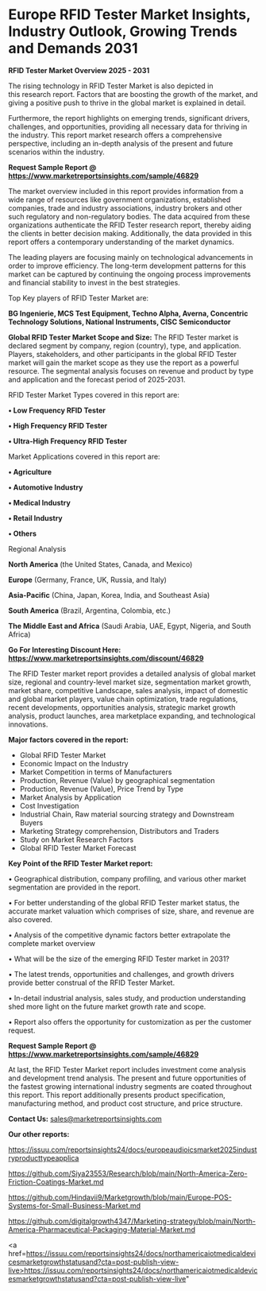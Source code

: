 # Europe RFID Tester Market Insights, Industry Outlook, Growing Trends and Demands 2031

<Strong> RFID Tester Market Overview 2025 - 2031</strong>

The rising technology in RFID Tester Market is also depicted in this research report. Factors that are boosting the growth of the market, and giving a positive push to thrive in the global market is explained in detail.

Furthermore, the report highlights on emerging trends, significant drivers, challenges, and opportunities, providing all necessary data for thriving in the industry. This report market research offers a comprehensive perspective, including an in-depth analysis of the present and future scenarios within the industry.

<strong>Request Sample Report @ <a href=https://www.marketreportsinsights.com/sample/46829>https://www.marketreportsinsights.com/sample/46829</a></strong>

The market overview included in this report provides information from a wide range of resources like government organizations, established companies, trade and industry associations, industry brokers and other such regulatory and non-regulatory bodies. The data acquired from these organizations authenticate the RFID Tester research report, thereby aiding the clients in better decision making. Additionally, the data provided in this report offers a contemporary understanding of the market dynamics.

The leading players are focusing mainly on technological advancements in order to improve efficiency. The long-term development patterns for this market can be captured by continuing the ongoing process improvements and financial stability to invest in the best strategies.

Top Key players of RFID Tester Market are:

<strong>BG Ingenierie, MCS Test Equipment, Techno Alpha, Averna, Concentric Technology Solutions, National Instruments, CISC Semiconductor</strong>

<strong><b>Global RFID Tester Market Scope and Size:</b></strong>
The RFID Tester market is declared segment by company, region (country), type, and application. Players, stakeholders, and other participants in the global RFID Tester market will gain the market scope as they use the report as a powerful resource. The segmental analysis focuses on revenue and product by type and application and the forecast period of 2025-2031.

RFID Tester Market Types covered in this report are:

<strong>•  Low Frequency RFID Tester

•  High Frequency RFID Tester

•  Ultra-High Frequency RFID Tester</strong>

Market Applications covered in this report are:

<strong>•  Agriculture

•  Automotive Industry

•  Medical Industry

•  Retail Industry

•  Others</strong> 

Regional Analysis

<strong>North America</strong> (the United States, Canada, and Mexico)

<strong>Europe</strong> (Germany, France, UK, Russia, and Italy)

<strong>Asia-Pacific</strong> (China, Japan, Korea, India, and Southeast Asia)

<strong>South America</strong> (Brazil, Argentina, Colombia, etc.)

<strong>The Middle East and Africa</strong> (Saudi Arabia, UAE, Egypt, Nigeria, and South Africa)

<strong>Go For Interesting Discount Here: <a href=https://www.marketreportsinsights.com/discount/46829>https://www.marketreportsinsights.com/discount/46829</a></strong>

The RFID Tester market report provides a detailed analysis of global market size, regional and country-level market size, segmentation market growth, market share, competitive Landscape, sales analysis, impact of domestic and global market players, value chain optimization, trade regulations, recent developments, opportunities analysis, strategic market growth analysis, product launches, area marketplace expanding, and technological innovations.

<strong><b>Major factors covered in the report:</b></strong>
<ul>
  <li>Global RFID Tester Market </li>
  <li>Economic Impact on the Industry</li>
  <li>Market Competition in terms of Manufacturers</li>
  <li>Production, Revenue (Value) by geographical segmentation</li>
  <li>Production, Revenue (Value), Price Trend by Type</li>
  <li>Market Analysis by Application</li>
  <li>Cost Investigation</li>
  <li>Industrial Chain, Raw material sourcing strategy and Downstream Buyers</li>
  <li>Marketing Strategy comprehension, Distributors and Traders</li>
  <li>Study on Market Research Factors</li>
  <li>Global RFID Tester Market Forecast</li>
</ul>

<strong><b>Key Point of the RFID Tester Market report:</b></strong>

• Geographical distribution, company profiling, and various other market segmentation are provided in the report.

• For better understanding of the global RFID Tester market status, the accurate market valuation which comprises of size, share, and revenue are also covered.

• Analysis of the competitive dynamic factors better extrapolate the complete market overview

• What will be the size of the emerging RFID Tester market in 2031?

• The latest trends, opportunities and challenges, and growth drivers provide better construal of the RFID Tester Market.

• In-detail industrial analysis, sales study, and production understanding shed more light on the future market growth rate and scope.

• Report also offers the opportunity for customization as per the customer request.

<strong>Request Sample Report @ <a href=https://www.marketreportsinsights.com/sample/46829>https://www.marketreportsinsights.com/sample/46829</a></strong>

At last, the RFID Tester Market report includes investment come analysis and development trend analysis. The present and future opportunities of the fastest growing international industry segments are coated throughout this report. This report additionally presents product specification, manufacturing method, and product cost structure, and price structure.

<strong>Contact Us:</strong>
sales@marketreportsinsights.com

<strong>Our other reports:</strong>

<a href=https://issuu.com/reportsinsights24/docs/europeaudioicsmarket2025industryproducttypeapplica>https://issuu.com/reportsinsights24/docs/europeaudioicsmarket2025industryproducttypeapplica</a>

<a href=https://github.com/Siya23553/Research/blob/main/North-America-Zero-Friction-Coatings-Market.md>https://github.com/Siya23553/Research/blob/main/North-America-Zero-Friction-Coatings-Market.md</a>

<a href=https://github.com/Hindavii9/Marketgrowth/blob/main/Europe-POS-Systems-for-Small-Business-Market.md>https://github.com/Hindavii9/Marketgrowth/blob/main/Europe-POS-Systems-for-Small-Business-Market.md</a>

<a href=https://github.com/digitalgrowth4347/Marketing-strategy/blob/main/North-America-Pharmaceutical-Packaging-Material-Market.md>https://github.com/digitalgrowth4347/Marketing-strategy/blob/main/North-America-Pharmaceutical-Packaging-Material-Market.md</a>

<a href=https://issuu.com/reportsinsights24/docs/northamericaiotmedicaldevicesmarketgrowthstatusand?cta=post-publish-view-live>https://issuu.com/reportsinsights24/docs/northamericaiotmedicaldevicesmarketgrowthstatusand?cta=post-publish-view-live</a>"
